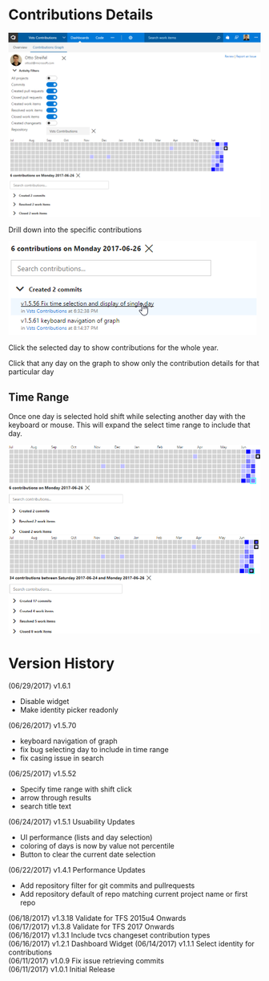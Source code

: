 
# Contributions Details

![contribution graph](img/contributionGraph.png)

Drill down into the specific contributions  

![specific contributions](img/timeWindow.png)  

Click the selected day to show contributions for the whole year.

Click that any day on the graph to show only the contribution details for that particular day

## Time Range

Once one day is selected hold shift while selecting another day with the keyboard or mouse. This will expand the select time range to include that day.

![hover over new time range](img/hoverTimeRange.png)  
![3 day time range selected](img/timeRange.png)  

# Version History
(06/29/2017) v1.6.1
- Disable widget
- Make identity picker readonly

(06/26/2017) v1.5.70
- keyboard navigation of graph
- fix bug selecting day to include in time range
- fix casing issue in search
  
(06/25/2017) v1.5.52 
- Specify time range with shift click
- arrow through results
- search title text  

(06/24/2017) v1.5.1 Usuability Updates
- UI performance (lists and day selection)
- coloring of days is now by value not percentile
- Button to clear the current date selection

(06/22/2017) v1.4.1 Performance Updates  
- Add repository filter for git commits and pullrequests  
- Add repository default of repo matching current project name or first repo  

(06/18/2017) v1.3.18 Validate for TFS 2015u4 Onwards  
(06/17/2017) v1.3.8 Validate for TFS 2017 Onwards  
(06/16/2017) v1.3.1 Include tvcs changeset contribution types    
(06/16/2017) v1.2.1 Dashboard Widget
(06/14/2017) v1.1.1 Select identity for contributions  
(06/11/2017) v1.0.9 Fix issue retrieving commits  
(06/11/2017) v1.0.1 Initial Release
